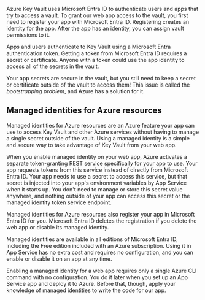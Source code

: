Azure Key Vault uses Microsoft Entra ID to authenticate users and apps that try to access a vault. To grant our web app access to the vault, you first need to register your app with Microsoft Entra ID. Registering creates an identity for the app. After the app has an identity, you can assign vault permissions to it.

Apps and users authenticate to Key Vault using a Microsoft Entra authentication token. Getting a token from Microsoft Entra ID requires a secret or certificate. Anyone with a token could use the app identity to access all of the secrets in the vault.

Your app secrets are secure in the vault, but you still need to keep a secret or certificate outside of the vault to access them! This issue is called the *bootstrapping problem*, and Azure has a solution for it.

## Managed identities for Azure resources

Managed identities for Azure resources are an Azure feature your app can use to access Key Vault and other Azure services without having to manage a single secret outside of the vault. Using a managed identity is a simple and secure way to take advantage of Key Vault from your web app.

When you enable managed identity on your web app, Azure activates a separate token-granting REST service specifically for your app to use. Your app requests tokens from this service instead of directly from Microsoft Entra ID. Your app needs to use a secret to access this service, but that secret is injected into your app's environment variables by App Service when it starts up. You don't need to manage or store this secret value anywhere, and nothing outside of your app can access this secret or the managed identity token service endpoint.

Managed identities for Azure resources also register your app in Microsoft Entra ID for you. Microsoft Entra ID deletes the registration if you delete the web app or disable its managed identity.

Managed identities are available in all editions of Microsoft Entra ID, including the Free edition included with an Azure subscription. Using it in App Service has no extra cost and requires no configuration, and you can enable or disable it on an app at any time.

Enabling a managed identity for a web app requires only a single Azure CLI command with no configuration. You do it later when you set up an App Service app and deploy it to Azure. Before that, though, apply your knowledge of managed identities to write the code for our app.
